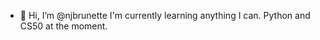 - 👋 Hi, I’m @njbrunette
I'm currently learning anything I can. Python and CS50 at the moment. 

<!---
njbrunette/njbrunette is a ✨ special ✨ repository because its `README.md` (this file) appears on your GitHub profile.
You can click the Preview link to take a look at your changes.
--->
